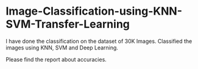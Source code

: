 # Image-Classification-using-KNN-SVM-Transfer-Learning


I have done the classification on the dataset of 30K Images. Classified the images using KNN, SVM and Deep Learning. 

Please find the report about accuracies.
